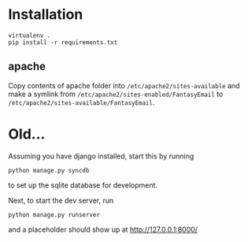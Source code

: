 # Installation

    virtualenv .
    pip install -r requirements.txt

## apache

Copy contents of apache folder into `/etc/apache2/sites-available` and make a symlink from `/etc/apache2/sites-enabled/FantasyEmail` to `/etc/apache2/sites-available/FantasyEmail`.

# Old...

Assuming you have django installed, start this by running
    
    python manage.py syncdb 

to set up the sqlite database for development.

Next, to start the dev server, run
    
    python manage.py runserver

and a placeholder should show up at http://127.0.0.1:8000/





